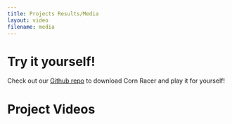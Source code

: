 ```yaml
---
title: Projects Results/Media
layout: video
filename: media
---
```


# Try it yourself!
Check out our [Github repo](https://github.com/labseven/SoftDes-Final-Project) to download Corn Racer and play it for yourself!

# Project Videos
